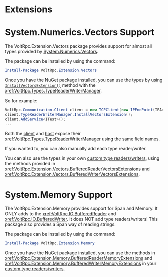 # Extensions

# System.Numerics.Vectors Support

The VoltRpc.Extension.Vectors package provides support for almost all types provided by [System.Numerics.Vectors](https://www.nuget.org/packages/System.Numerics.Vectors/).

The package can be installed by using the command:

```powershell
Install-Package VoltRpc.Extension.Vectors
```

Once you have the NuGet package installed, you can use the types by using [`InstallVectorsExtension()`](xref:VoltRpc.Extension.Vectors.Types.VectorsExtensionTypes.InstallVectorsExtension(VoltRpc.Types.TypeReaderWriterManager)) method with the <xref:VoltRpc.Types.TypeReaderWriterManager>.

So for example:

```csharp
VoltRpc.Communication.Client client = new TCPClient(new IPEndPoint(IPAddress.Loopback, 7767));
client.TypeReaderWriterManager.InstallVectorsExtension();
client.AddService<ITest>();
...
```

Both the [client](xref:VoltRpc.Communication.Client.TypeReaderWriterManager) and [host](xref:VoltRpc.Communication.Host.TypeReaderWriterManager) expose their <xref:VoltRpc.Types.TypeReaderWriterManager> using the same field names.

If you wanted to, you can also manually add each type reader/writer.

You can also use the types in your own [custom type readers/writers](types.md#custom-types), using the methods provided in <xref:VoltRpc.Extension.Vectors.BufferedReaderVectorsExtensions> and <xref:VoltRpc.Extension.Vectors.BufferedWriterVectorsExtensions>.

# System.Memory Support

The VoltRpc.Extension.Memory provides support for Span and Memory. It ONLY adds to the <xref:VoltRpc.IO.BufferedReader> and <xref:VoltRpc.IO.BufferedWriter>. It does NOT add type readers/writers! This package also provides a Span way of reading strings.

The package can be installed by using the command:

```powershell
Install-Package VoltRpc.Extension.Memory
```

Once you have the NuGet package installed, you can use the methods in <xref:VoltRpc.Extension.Memory.BufferedReaderMemoryExtensions> and <xref:VoltRpc.Extension.Memory.BufferedWriterMemoryExtensions> in your [custom type readers/writers](types.md#custom-types).